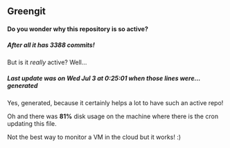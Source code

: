 ## Greengit

#### Do you wonder why this repository is so active?

##### After all it has 3388 commits!

But is it *really* active? Well...

##### Last update was on Wed Jul 3 at 0:25:01 when those lines were... generated

Yes, generated, because it certainly helps a lot to have such an active repo!

Oh and there was **81%** disk usage on the machine
where there is the cron updating this file.

Not the best way to monitor a VM in the cloud but it works! :)
